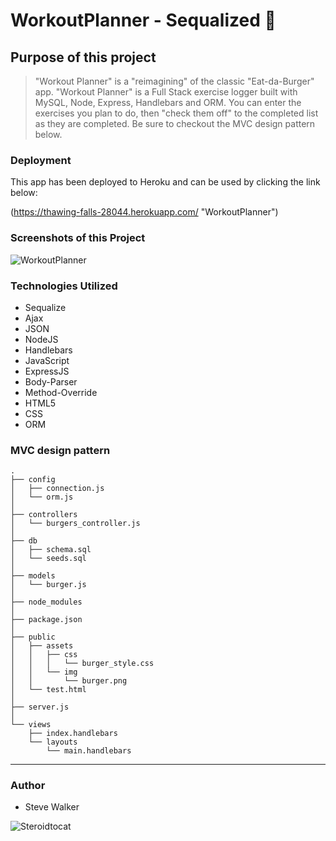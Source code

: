 # WorkoutPlanner - Sequalized :muscle:

## Purpose of this project

>"Workout Planner" is a "reimagining" of the classic "Eat-da-Burger" app. "Workout Planner" is a Full Stack exercise logger built with MySQL, Node, Express, Handlebars and ORM. You can enter the exercises you plan to do, then "check them off" to the completed list as they are completed. Be sure to checkout the MVC design pattern below.

### Deployment

This app has been deployed to Heroku and can be used by clicking the link below:

(https://thawing-falls-28044.herokuapp.com/ "WorkoutPlanner")

### Screenshots of this Project

![WorkoutPlanner](https://raw.github.com/captnwalker/WorkoutPlanner/master/screenshot/screenshot.png "WorkoutPlanner")

### Technologies Utilized

* Sequalize
* Ajax
* JSON
* NodeJS
* Handlebars
* JavaScript
* ExpressJS
* Body-Parser
* Method-Override
* HTML5
* CSS
* ORM

### MVC design pattern

```
.
├── config
│   ├── connection.js
│   └── orm.js
│ 
├── controllers
│   └── burgers_controller.js
│
├── db
│   ├── schema.sql
│   └── seeds.sql
│
├── models
│   └── burger.js
│ 
├── node_modules
│ 
├── package.json
│
├── public
│   ├── assets
│   │   ├── css
│   │   │   └── burger_style.css
│   │   └── img
│   │       └── burger.png
│   └── test.html
│
├── server.js
│
└── views
    ├── index.handlebars
    └── layouts
        └── main.handlebars
```

---

### Author

* Steve Walker

![Steroidtocat](https://octodex.github.com/images/steroidtocat.png)
